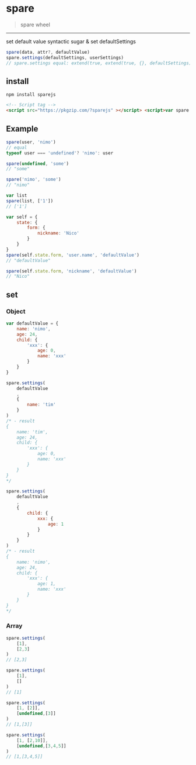 # spare

> spare wheel

---

set default value syntactic sugar & set defaultSettings

```js
spare(data, attr?, defaultValue)
spare.settings(defaultSettings, userSettings)
// spare.settings equal: extend(true, extend(true, {}, defaultSettings), userSettings)
```

## install

```shell
npm install sparejs
```

```html
<!-- Script tag -->
<script src="https://pkgzip.com/?sparejs" ></script> <script>var spare = window.pkgzip.sparejs</script>
```

## Example

```js
spare(user, 'nimo')
// equal
typeof user === 'undefined'? 'nimo': user

spare(undefined, 'some')
// "some"

spare('nimo', 'some')
// "nimo"

var list
spare(list, ['1'])
// ['1']
```

```js
var self = {
    state: {
        form: {
            nickname: 'Nico'
        }
    }
}
spare(self.state.form, 'user.name', 'defaultValue')
// "defaultValue"

spare(self.state.form, 'nickname', 'defaultValue')
// "Nico"
```


## set

### Object

```js
var defaultValue = {
    name: 'nimo',
    age: 24,
    child: {
        'xxx': {
            age: 0,
            name: 'xxx'
        }
    }
}
```

```js
spare.settings(
    defaultValue
    ,
    {
        name: 'tim'
    }
)
/* - result
{
    name: 'tim',
    age: 24,
    child: {
        'xxx': {
            age: 0,
            name: 'xxx'
        }
    }
}
*/
```

```js
spare.settings(
    defaultValue
    ,
    {
        child: {
            xxx: {
                age: 1
            }
        }
    }
)
/* - result
{
    name: 'nimo',
    age: 24,
    child: {
        'xxx': {
            age: 1,
            name: 'xxx'
        }
    }
}
*/
```

### Array

```js
spare.settings(
    [1],
    [2,3]
)
// [2,3]
```

```js
spare.settings(
    [1],
    []
)
// [1]
```

```js
spare.settings(
    [1, [2]],
    [undefined,[3]]
)
// [1,[3]]
```

```js
spare.settings(
    [1, [2,10]],
    [undefined,[3,4,5]]
)
// [1,[3,4,5]]
```
